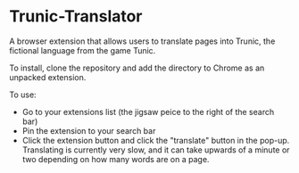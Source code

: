 # Trunic-Translator
A browser extension that allows users to translate pages into Trunic, the fictional language from the game Tunic.

To install, clone the repository and add the directory to Chrome as an unpacked extension.

To use:
- Go to your extensions list (the jigsaw peice to the right of the search bar)
- Pin the extension to your search bar
- Click the extension button and click the "translate" button in the pop-up.
Translating is currently very slow, and it can take upwards of a minute or two depending on how many words are on a page.

